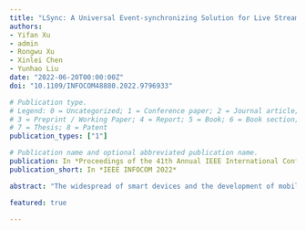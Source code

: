 ```yaml
---
title: "LSync: A Universal Event-synchronizing Solution for Live Streaming"
authors:
- Yifan Xu
- admin
- Rongwu Xu
- Xinlei Chen
- Yunhao Liu
date: "2022-06-20T00:00:00Z"
doi: "10.1109/INFOCOM48880.2022.9796933"

# Publication type.
# Legend: 0 = Uncategorized; 1 = Conference paper; 2 = Journal article;
# 3 = Preprint / Working Paper; 4 = Report; 5 = Book; 6 = Book section;
# 7 = Thesis; 8 = Patent
publication_types: ["1"]

# Publication name and optional abbreviated publication name.
publication: In *Proceedings of the 41th Annual IEEE International Conference on Computer Communications*
publication_short: In *IEEE INFOCOM 2022*

abstract: "The widespread of smart devices and the development of mobile networks bring the growing popularity of live streaming services worldwide. In addition to the video and audio transmission, a lot more media content is sent to the audiences as well, including player statistics for a sports stream, subtitles for living news, etc. However, due to the diverse transmission process between live streams and other media content, the synchronization of them has grown to be a great challenge. Unfortunately, the existing commercial solutions are not universal, which require specific server cloud services or CDN and limit the users' free choices of web infrastructures. To address the issue, we propose a lightweight universal event-synchronizing solution for live streaming, called LSync, which inserts a series of audio signals containing metadata into the original audio stream. It brings no modification to the original live broadcast process and thus fits prevalent live broadcast infrastructure. Evaluations on the real system show that the proposed solution reduces the signal processing delay by at most 5.62% of an audio buffer length in mobile phones and ensures real-time signal processing. It also achieves a data rate of 156.25 bps in a specific configuration and greatly outperforms recent works."

featured: true

---
```

